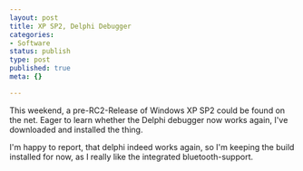 ```yaml
---
layout: post
title: XP SP2, Delphi Debugger
categories:
- Software
status: publish
type: post
published: true
meta: {}

---
```

<p>
This weekend, a pre-RC2-Release of Windows XP SP2 could be found on the net. Eager to learn whether the Delphi debugger now works again, I've downloaded and installed the thing.
</p><p>
I'm happy to report, that delphi indeed works again, so I'm keeping the build installed for now, as I really like the integrated bluetooth-support.</p>
